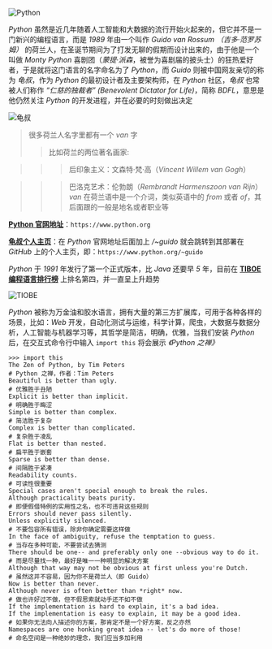 
![Python](/reference/python/python.png)

*Python* 虽然是近几年随着人工智能和大数据的流行开始火起来的，但它并不是一门新兴的编程语言，而是 *1989* 年由一个叫作 *Guido van Rossum （吉多·范罗苏姆）* 的荷兰人，在圣诞节期间为了打发无聊的假期而设计出来的，由于他是一个叫做 *Monty Python* 喜剧团（*蒙提·派森*，被誉为喜剧届的披头士）的狂热爱好者，于是就将这门语言的名字命名为了 *Python*，而 *Guido* 则被中国网友亲切的称为 *龟叔*，作为 *Python* 的最初设计者及主要架构师，在 *Python* 社区，*龟叔* 也常被人们称作 *“仁慈的独裁者” (Benevolent Dictator for Life)*，简称 *BDFL*，意思是他仍然关注 *Python* 的开发进程，并在必要的时刻做出决定

<!-- more -->

![龟叔](/reference/python/Guido.jpg)

> 很多荷兰人名字里都有一个 *van* 字
>> 比如荷兰的两位著名画家:

>>> 后印象主义：文森特·梵·高（*Vincent Willem van Gogh*）

>>> 巴洛克艺术：伦勃朗（*Rembrandt Harmenszoon van Rijn*）
> *van* 在荷兰语中是一个介词，类似英语中的 *from* 或者 *of*，其后面跟的一般是地名或者职业等

**[Python 官网地址](https://www.python.org/)**：`https://www.python.org`

**[龟叔个人主页](https://gvanrossum.github.io/)**：在 *Python* 官网地址后面加上 */~guido* 就会跳转到其部署在 *GitHub* 上的个人主页，即：`https://www.python.org/~guido`

*Python* 于 *1991* 年发行了第一个正式版本，比 *Java* 还要早 *5* 年，目前在 **[TIBOE 编程语言排行榜](https://www.tiobe.com/tiobe-index/)** 上排名第四，并一直呈上升趋势

![TIOBE](/reference/python/TIOBE.png)

*Python* 被称为万金油和胶水语言，拥有大量的第三方扩展库，可用于各种各样的场景，比如：*Web* 开发，自动化测试与运维，科学计算，爬虫，大数据与数据分析，人工智能与机器学习等，其哲学是简洁，明确，优雅，当我们安装 *Python* 后，在交互式命令行中输入 `import this` 将会展示 *《Python 之禅》*

```*Python*
>>> import this
The Zen of Python, by Tim Peters
# Python 之禅，作者：Tim Peters
Beautiful is better than ugly.
# 优雅胜于丑陋
Explicit is better than implicit.
# 明确胜于晦涩
Simple is better than complex.
# 简洁胜于复杂
Complex is better than complicated.
# 复杂胜于凌乱
Flat is better than nested.
# 扁平胜于嵌套
Sparse is better than dense.
# 间隔胜于紧凑
Readability counts.
# 可读性很重要
Special cases aren't special enough to break the rules.
Although practicality beats purity.
# 即便假借特例的实用性之名，也不可违背这些规则
Errors should never pass silently.
Unless explicitly silenced.
# 不要包容所有错误，除非你确定需要这样做
In the face of ambiguity, refuse the temptation to guess.
# 当存在多种可能，不要尝试去猜测
There should be one-- and preferably only one --obvious way to do it.
# 而是尽量找一种，最好是唯一一种明显的解决方案
Although that way may not be obvious at first unless you're Dutch.
# 虽然这并不容易，因为你不是荷兰人（即 Guido）
Now is better than never.
Although never is often better than *right* now.
# 做也许好过不做，但不假思索就动手还不如不做
If the implementation is hard to explain, it's a bad idea.
If the implementation is easy to explain, it may be a good idea.
# 如果你无法向人描述你的方案，那肯定不是一个好方案，反之亦然
Namespaces are one honking great idea -- let's do more of those!
# 命名空间是一种绝妙的理念，我们应当多加利用
```

